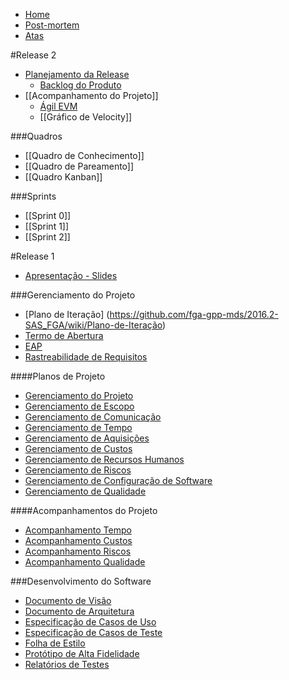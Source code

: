 
* [Home](https://github.com/fga-gpp-mds/2016.2-Time05-SalasFGA/wiki/)
* [Post-mortem](https://github.com/fga-gpp-mds/2016.2-SAS_FGA/wiki/Post-mortem)
* [Atas](https://github.com/fga-gpp-mds/2016.2-Time05/wiki/Atas)

#Release 2

* [Planejamento da Release](https://github.com/fga-gpp-mds/2016.2-SAS_FGA/wiki/Planejamento-da-Release-2)
  * [Backlog do Produto](https://github.com/fga-gpp-mds/2016.2-SAS_FGA/wiki/Product-Backlog)
* [[Acompanhamento do Projeto]]
  * [Ágil EVM](https://github.com/fga-gpp-mds/2016.2-SAS_FGA/wiki/Agile-EVM)
  * [[Gráfico de Velocity]]

###Quadros
* [[Quadro de Conhecimento]]
* [[Quadro de Pareamento]]
* [[Quadro Kanban]]

###Sprints
* [[Sprint 0]]
* [[Sprint 1]]
* [[Sprint 2]]

#Release 1

* [Apresentação - Slides](https://docs.google.com/presentation/d/1VB8HvviuJHKFm04ddaX3kKZ-KyEOAC034PTk3kYgRCo/edit?usp=sharing)

###Gerenciamento do Projeto
* [Plano de Iteração] (https://github.com/fga-gpp-mds/2016.2-SAS_FGA/wiki/Plano-de-Iteração)
* [Termo de Abertura](https://github.com/fga-gpp-mds/2016.2-Time05/wiki/Termo-de-Abertura)
* [EAP](https://github.com/fga-gpp-mds/2016.2-Time05/wiki/EAP)
* [Rastreabilidade de Requisitos](https://github.com/fga-gpp-mds/2016.2-SAS_FGA/wiki/Rastreabilidade-de-Requisitos)

####Planos de Projeto
* [Gerenciamento do Projeto](https://github.com/fga-gpp-mds/2016.2-SAS_FGA/wiki/Gerenciamento-de-Projeto)
* [Gerenciamento de Escopo](https://github.com/fga-gpp-mds/2016.2-Time05/wiki/Gerenciamento-de-Escopo)
* [Gerenciamento de Comunicação](https://github.com/fga-gpp-mds/2016.2-Time05/wiki/Gerenciamento-de-Comunicação)
* [Gerenciamento de Tempo](https://github.com/fga-gpp-mds/2016.2-Time05/wiki/Gerenciamento-de-Tempo)
* [Gerenciamento de Aquisições](https://github.com/fga-gpp-mds/2016.2-Time05/wiki/Gerenciamento-de-Aquisições)
* [Gerenciamento de Custos](https://github.com/fga-gpp-mds/2016.2-Time05/wiki/Gerenciamento-de-Custos)
* [Gerenciamento de Recursos Humanos](https://github.com/fga-gpp-mds/2016.2-Time05/wiki/Gerenciamento-de-Recursos-Humanos)
* [Gerenciamento de Riscos](https://github.com/fga-gpp-mds/2016.2-Time05/wiki/Gerenciamento-de-Riscos)
* [Gerenciamento de Configuração de Software](https://github.com/fga-gpp-mds/2016.2-SAS_FGA/wiki/Plano-de-Ger%C3%AAncia-de-Configura%C3%A7%C3%A3o-de-Software)
* [Gerenciamento de Qualidade](https://github.com/fga-gpp-mds/2016.2-Time05/wiki/Gerenciamento-de-Qualidade)

####Acompanhamentos do Projeto
* [Acompanhamento Tempo](https://github.com/fga-gpp-mds/2016.2-SAS_FGA/wiki/Acompanhamento-do-Tempo)
* [Acompanhamento Custos](https://github.com/fga-gpp-mds/2016.2-SAS_FGA/wiki/Acompanhamento-dos-Custos)
* [Acompanhamento Riscos](https://github.com/fga-gpp-mds/2016.2-SAS_FGA/wiki/Acompanhamento-dos-Riscos)
* [Acompanhamento Qualidade](https://github.com/fga-gpp-mds/2016.2-SAS_FGA/wiki/Acompanhamento-Métricas-de-Qualidade)

###Desenvolvimento do Software
* [Documento de Visão](https://github.com/fga-gpp-mds/2016.2-Time05/wiki/Documento-de-Visão)
* [Documento de Arquitetura](https://github.com/fga-gpp-mds/2016.2-Time05/wiki/Documento-de-Arquitetura)
* [Especificação de Casos de Uso](https://github.com/fga-gpp-mds/2016.2-Time05/wiki/Especificação-de-Casos-de-Uso)
* [Especificação de Casos de Teste](https://github.com/fga-gpp-mds/2016.2-Time05/wiki/Especificação-de-Casos-de-Teste)
* [Folha de Estilo](https://github.com/fga-gpp-mds/2016.2-Time05/wiki/Folha-de-Estilo)
* [Protótipo de Alta Fidelidade](https://github.com/fga-gpp-mds/2016.2-SAS_FGA/wiki/Prot%C3%B3tipo-de-Alta-Fidelidade)
* [Relatórios de Testes](https://github.com/fga-gpp-mds/2016.2-SAS_FGA/wiki/Relat%C3%B3rio-de-Testes)